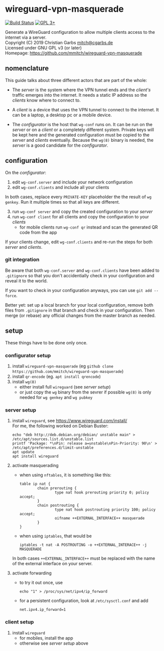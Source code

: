 wireguard-vpn-masquerade
========================

[![Build Status](https://travis-ci.org/mmitch/wireguard-vpn-masquerade.svg?branch=master)](https://travis-ci.org/mmitch/wireguard-vpn-masquerade)
[![GPL 3+](https://img.shields.io/badge/license-GPL%203%2B-blue.svg)](http://www.gnu.org/licenses/gpl-3.0-standalone.html)

Generate a WireGuard configuration to allow multiple clients access to the internet via a server.  
Copyright (C) 2019  Christian Garbs <mitch@cgarbs.de>  
Licensed under GNU GPL v3 (or later)  
Homepage: https://github.com/mmitch/wireguard-vpn-masquerade  

## nomenclature

This guide talks about three different actors that are part of the whole:

* The _server_ is the system where the VPN tunnel ends and the
  _client's_ traffic emerges into the internet.  It needs a static IP
  address so the _clients_ know where to connect to.
  
* A _client_ is a device that uses the VPN tunnel to connect to the
  internet.  It can be a laptop, a desktop pc or a mobile device.

* The _configurator_ is the host that `wg-conf` runs on.  It can be
  run on the _server_ or on a _client_ or a completely different
  system.  Private keys will be kept here and the generated
  configuration must be copied to the _server_ and _clients_
  eventually.  Because the `wg(8)` binary is needed, the _server_ is a
  good candidate for the _configurator_.

## configuration

On the _configurator_:

1. edit `wg-conf.server` and include your network configuration
2. edit `wg-conf.clients` and include all your clients

In both cases, replace every `PRIVATE-KEY` placeholder the the result
of `wg genkey`.  Run it multiple times so that all keys are different.

3. run `wg-conf server` and copy the created configuration to your _server_
4. run `wg-conf client` for all clients and copy the configuration to
   your _clients_
   * for mobile clients run `wg-conf qr` instead and scan the generated
     QR code from the app

If your clients change, edit `wg-conf.clients` and re-run the steps
for both _server_ and _clients_.

### git integration

Be aware that both `wg-conf.server` and `wg-conf.clients` have been
added to `.gitignore` so that you don't accidentially check in your
configuration and reveal it to the world.

If you want to check in your configuration anyways, you can use `git add --force`.

Better yet: set up a local branch for your local configuration, remove
both files from `.gitignore` in that branch and check in your
configuration.  Then merge (or rebase) any official changes from the
master branch as needed.

## setup

These things have to be done only once.

### configurator setup

1. install `wireguard-vpn-masquerade` (eg `github clone
   https://github.com/mmitch/wireguard-vpn-masquerade`)
2. install `qr-encode` (eg. `apt install qrencode`)
3. install `wg(8)`
   * either install full `wireguard` (see _server setup_)
   * or just copy the `wg` binary from the sevrer if possible
   `wg(8)` is only needed for `wg genkey` and `wg pubkey`

### server setup

1. install `wireguard`, see https://www.wireguard.com/install/  
   For me, the following worked on Debian Buster:
   ```shell
   echo "deb http://deb.debian.org/debian/ unstable main" > /etc/apt/sources.list.d/unstable.list
   printf 'Package: *\nPin: release a=unstable\nPin-Priority: 90\n' > /etc/apt/preferences.d/limit-unstable
   apt update
   apt install wireguard
   ```

2. activate masquerading
   * when using `nftables`, it is something like this:
     ```
     table ip nat {
             chain prerouting {
                     type nat hook prerouting priority 0; policy accept;
             }
             chain postrouting {
                     type nat hook postrouting priority 100; policy accept;
                     oifname ++EXTERNAL_INTERFACE++ masquerade
             }
     }
     ```
   * when using `iptables`, that would be
     ```shell
     iptables -t nat -A POSTROUTING -o ++EXTERNAL_INTERACE++ -j MASQUERADE
     ```
   In both cases `++EXTERNAL_INTERFACE++` must be replaced with 
   the name of the external interface on your server.

3. activate forwarding
   * to try it out once, use
     ```shell
     echo "1" > /proc/sys/net/ipv4/ip_forward
     ```
   * for a persistent configuration, look at `/etc/sysctl.conf` and add
     ```
     net.ipv4.ip_forward=1
     ```

### client setup

1. install `wireguard`
   * for mobiles, install the app
   * otherwise see _server setup_ above


